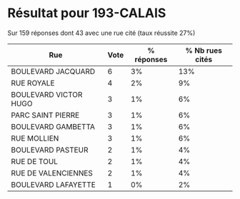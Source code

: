 # Résultat pour 193-CALAIS

Sur 159 réponses dont 43 avec une rue cité (taux réussite 27%)

| Rue | Vote | % réponses | % Nb rues cités|
|-----|------|------------|----------------|
| BOULEVARD JACQUARD | 6 | 3% | 13%|
| RUE ROYALE | 4 | 2% | 9%|
| BOULEVARD VICTOR HUGO | 3 | 1% | 6%|
| PARC SAINT PIERRE | 3 | 1% | 6%|
| BOULEVARD GAMBETTA | 3 | 1% | 6%|
| RUE MOLLIEN | 3 | 1% | 6%|
| BOULEVARD PASTEUR | 2 | 1% | 4%|
| RUE DE TOUL | 2 | 1% | 4%|
| RUE DE VALENCIENNES | 2 | 1% | 4%|
| BOULEVARD LAFAYETTE | 1 | 0% | 2%|
